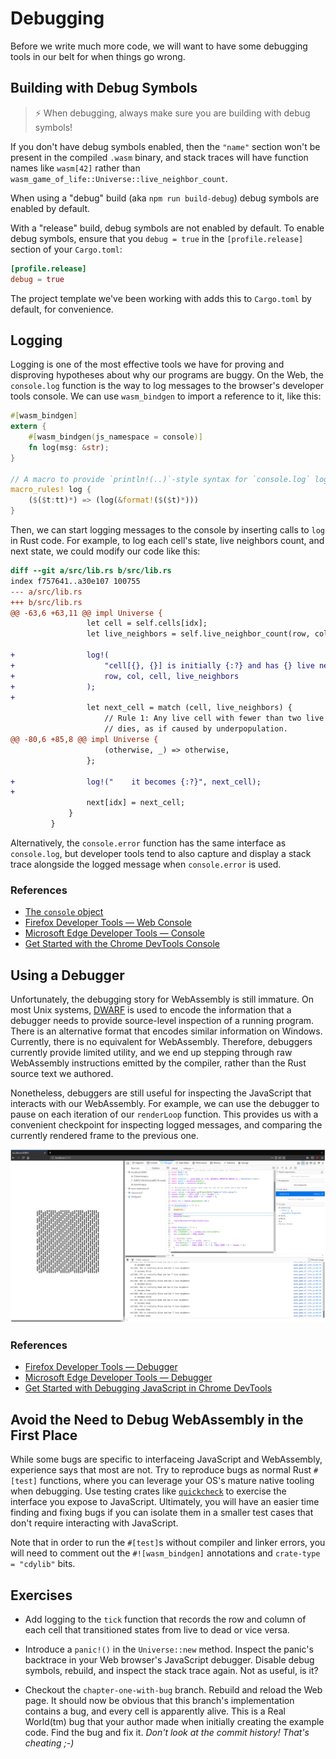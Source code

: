 # Debugging

Before we write much more code, we will want to have some debugging tools in our
belt for when things go wrong.

## Building with Debug Symbols

> ⚡ When debugging, always make sure you are building with debug symbols!

If you don't have debug symbols enabled, then the `"name"` section won't be
present in the compiled `.wasm` binary, and stack traces will have function
names like `wasm[42]` rather than
`wasm_game_of_life::Universe::live_neighbor_count`.

When using a "debug" build (aka `npm run build-debug`) debug symbols are enabled
by default.

With a "release" build, debug symbols are not enabled by default. To enable
debug symbols, ensure that you `debug = true` in the `[profile.release]` section
of your `Cargo.toml`:

```toml
[profile.release]
debug = true
```

The project template we've been working with adds this to `Cargo.toml` by
default, for convenience.

## Logging

Logging is one of the most effective tools we have for proving and disproving
hypotheses about why our programs are buggy. On the Web, the `console.log`
function is the way to log messages to the browser's developer tools console. We
can use `wasm_bindgen` to import a reference to it, like this:

```rust
#[wasm_bindgen]
extern {
    #[wasm_bindgen(js_namespace = console)]
    fn log(msg: &str);
}

// A macro to provide `println!(..)`-style syntax for `console.log` logging.
macro_rules! log {
    ($($t:tt)*) => (log(&format!($($t)*)))
}
```

Then, we can start logging messages to the console by inserting calls to `log`
in Rust code. For example, to log each cell's state, live neighbors count, and
next state, we could modify our code like this:

```diff
diff --git a/src/lib.rs b/src/lib.rs
index f757641..a30e107 100755
--- a/src/lib.rs
+++ b/src/lib.rs
@@ -63,6 +63,11 @@ impl Universe {
                 let cell = self.cells[idx];
                 let live_neighbors = self.live_neighbor_count(row, col);

+                log!(
+                    "cell[{}, {}] is initially {:?} and has {} live neighbors",
+                    row, col, cell, live_neighbors
+                );
+
                 let next_cell = match (cell, live_neighbors) {
                     // Rule 1: Any live cell with fewer than two live neighbours
                     // dies, as if caused by underpopulation.
@@ -80,6 +85,8 @@ impl Universe {
                     (otherwise, _) => otherwise,
                 };

+                log!("    it becomes {:?}", next_cell);
+
                 next[idx] = next_cell;
             }
         }
```

Alternatively, the `console.error` function has the same interface as
`console.log`, but developer tools tend to also capture and display a stack
trace alongside the logged message when `console.error` is used.

### References

* [The `console` object](https://developer.mozilla.org/en-US/docs/Web/API/Console)
* [Firefox Developer Tools — Web Console](https://developer.mozilla.org/en-US/docs/Tools/Web_Console)
* [Microsoft Edge Developer Tools — Console](https://docs.microsoft.com/en-us/microsoft-edge/devtools-guide/console)
* [Get Started with the Chrome DevTools Console](https://developers.google.com/web/tools/chrome-devtools/console/get-started)

## Using a Debugger

Unfortunately, the debugging story for WebAssembly is still immature. On most
Unix systems, [DWARF][dwarf] is used to encode the information that a debugger
needs to provide source-level inspection of a running program. There is an
alternative format that encodes similar information on Windows. Currently, there
is no equivalent for WebAssembly. Therefore, debuggers currently provide limited
utility, and we end up stepping through raw WebAssembly instructions emitted by
the compiler, rather than the Rust source text we authored.

Nonetheless, debuggers are still useful for inspecting the JavaScript that
interacts with our WebAssembly. For example, we can use the debugger to pause on
each iteration of our `renderLoop` function. This provides us with a convenient
checkpoint for inspecting logged messages, and comparing the currently rendered
frame to the previous one.

[dwarf]: http://dwarfstd.org/

[![Screenshot of debugging the Game of Life](./images/game-of-life/debugging.png)](./images/game-of-life/debugging.png)

### References

* [Firefox Developer Tools — Debugger](https://developer.mozilla.org/en-US/docs/Tools/Debugger)
* [Microsoft Edge Developer Tools — Debugger](https://docs.microsoft.com/en-us/microsoft-edge/devtools-guide/debugger)
* [Get Started with Debugging JavaScript in Chrome DevTools](https://developers.google.com/web/tools/chrome-devtools/javascript/)

## Avoid the Need to Debug WebAssembly in the First Place

While some bugs are specific to interfaceing JavaScript and WebAssembly,
experience says that most are not. Try to reproduce bugs as normal Rust
`#[test]` functions, where you can leverage your OS's mature native tooling when
debugging. Use testing crates like [`quickcheck`][quickcheck] to exercise the
interface you expose to JavaScript. Ultimately, you will have an easier time
finding and fixing bugs if you can isolate them in a smaller test cases that
don't require interacting with JavaScript.

Note that in order to run the `#[test]`s without compiler and linker errors, you
will need to comment out the `#![wasm_bindgen]` annotations and `crate-type =
"cdylib"` bits.

[quickcheck]: https://crates.io/crates/quickcheck

## Exercises

* Add logging to the `tick` function that records the row and column of each
  cell that transitioned states from live to dead or vice versa.

* Introduce a `panic!()` in the `Universe::new` method. Inspect the panic's
  backtrace in your Web browser's JavaScript debugger. Disable debug symbols,
  rebuild, and inspect the stack trace again. Not as useful, is it?

* Checkout the `chapter-one-with-bug` branch. Rebuild and reload the Web
  page. It should now be obvious that this branch's implementation contains a
  bug, and every cell is apparently alive. This is a Real World(tm) bug that
  your author made when initially creating the example code. Find the bug and
  fix it. *Don't look at the commit history! That's cheating ;-)*
